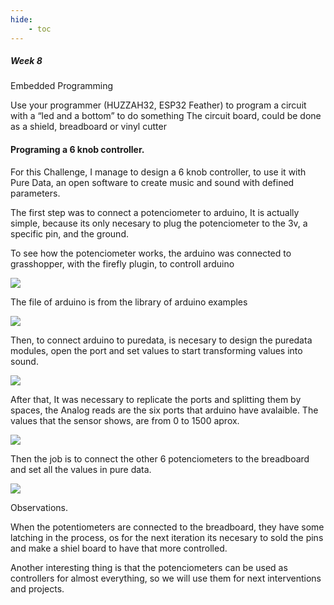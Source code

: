 ```yaml
---
hide:
    - toc
---
```


##### Week 8

Embedded Programming

Use your programmer (HUZZAH32, ESP32 Feather) to program a circuit with a “led and a bottom” to do something
The circuit board, could be done as a shield, breadboard or vinyl cutter


#### Programing a 6 knob controller.

For this Challenge, I manage to design a 6 knob controller, to use it with Pure Data, an open software to create music and sound with defined parameters.

The first step was to connect a potenciometer to arduino, It is actually simple, because its only necesary to plug the potenciometer to the 3v, a specific pin, and the ground.

To see how the potenciometer works, the arduino was connected to grasshopper, with the firefly plugin, to controll arduino

![](../images/W82.png)

The file of arduino is from the library of arduino examples

![](../images/W81.png)

Then, to connect arduino to puredata, is necesary to design the puredata modules, open the port and set values to start transforming values into sound.

![](../images/W83.png)


After that, It was necessary to replicate the ports and splitting them by spaces, the Analog reads are the six ports that arduino have avalaible. The values that the sensor shows, are from 0 to 1500 aprox.


![](../images/W84.png)

 Then the job is to connect the other 6 potenciometers to the breadboard and set all the values in pure data.


![](../images/W88.png)


Observations.

When the potentiometers are connected to the breadboard, they have some latching in the process, os for the next iteration its necesary to sold the pins and make a shiel board to have that more controlled. 

Another interesting thing is that the potenciometers can be used as controllers for almost everything, so we will use them for next interventions and projects.





